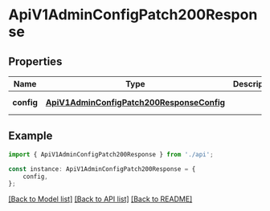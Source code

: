 # ApiV1AdminConfigPatch200Response


## Properties

Name | Type | Description | Notes
------------ | ------------- | ------------- | -------------
**config** | [**ApiV1AdminConfigPatch200ResponseConfig**](ApiV1AdminConfigPatch200ResponseConfig.md) |  | [default to undefined]

## Example

```typescript
import { ApiV1AdminConfigPatch200Response } from './api';

const instance: ApiV1AdminConfigPatch200Response = {
    config,
};
```

[[Back to Model list]](../README.md#documentation-for-models) [[Back to API list]](../README.md#documentation-for-api-endpoints) [[Back to README]](../README.md)

